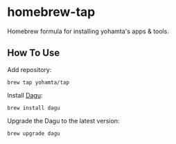 # homebrew-tap

Homebrew formula for installing yohamta's apps & tools.

## How To Use

Add repository:

```
brew tap yohamta/tap
```

Install [Dagu](https://github.com/yohamta/dagu):

```
brew install dagu
```

Upgrade the Dagu to the latest version:

```
brew upgrade dagu
```
